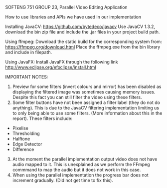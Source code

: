SOFTENG 751 GROUP 23, Parallel Video Editing Application

How to use libraries and APIs we have used in our implementation

  Installing JavaCV: https://github.com/bytedeco/javacv
  Use JavaCV 1.3.2, download the bin zip file and include the .jar files in your project build path.

  Using ffmpeg:
  Download the static build for the corresponding system from: https://ffmpeg.org/download.html
  Place the ffmpeg.exe from the bin library and include in filepath.
  
  Using JavaFX:
  Install JavaFX through the following link
  http://www.eclipse.org/efxclipse/install.html
  
IMPORTANT NOTES:
1) Preview for some filters (invert colours and mirror) has been disabled as displaying the filtered image was sometimes causing memory issues. Despite this fact you can still filter the video using these filters.
2) Some filter buttons have not been assigned a filter label (they do not do anything). This is due to the JavaCV filtering implementation limiting us to only being able to use some filters. (More information about this in the report). These filters include:
  * Pixelise
  * Thresholding
  * Halftone
  * Edge Detector
  * Difference
3) At the moment the parallel implementation output video does not have audio mapped to it. This is unexplained as we perform the FFmpeg commmand to map the audio but it does not work in this case.
4) When using the parallel implementation the progress bar does not increment gradually. (Did not get time to fix this).

